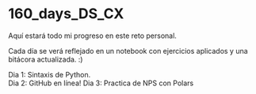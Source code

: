 # 160_days_DS_CX

Aquí estará todo mi progreso en este reto personal.

Cada día se verá reflejado en un notebook con ejercicios aplicados y una bitácora actualizada. :)

Dia 1: Sintaxis de Python. </br>
Dia 2: GitHub en línea!
Dia 3: Practica de NPS con Polars
